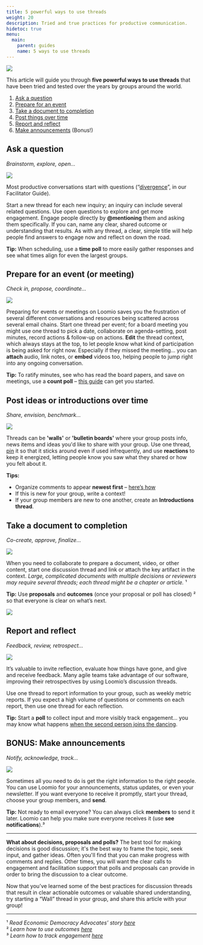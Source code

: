 ```yaml
---
title: 5 powerful ways to use threads
weight: 20
description: Tried and true practices for productive communication.
hidetoc: true
menu:
  main:
    parent: guides
    name: 5 ways to use threads
---
```


![](best_practice_types_of_discussion_threads.jpg)

This article will guide you through **five powerful ways to use threads** that have been tried and tested over the years by groups around the world.

1. [Ask a question](#ask-a-question)
2. [Prepare for an event](#prepare-for-an-event-or-meeting)
3. [Take a document to completion](#take-a-document-to-completion)
4. [Post things over time](#post-ideas-or-introductions-over-time)
4. [Report and reflect](#report-and-reflect)
6. [Make announcements](#bonus-make-announcements) (Bonus!)

## Ask a question
_Brainstorm, explore, open…_

![](5_ways_ex_what_rhythm.png)

Most productive conversations start with questions (“[divergence](https://help.loomio.org/en/facilitators_guide/underway/#balancing-divergent--convergent)”, in our Facilitator Guide).

Start a new thread for each new inquiry; an inquiry can include several related questions. Use open questions to explore and get more engagement. Engage people directly by **@mentioning** them and asking them specifically. If you can, name any clear, shared outcome or understanding that results. As with any thread, a clear, simple title will help people find answers to engage now and reflect on down the road.

**Tip:** When scheduling, use a **time poll** to more easily gather responses and see what times align for even the largest groups.

## Prepare for an event (or meeting)
_Check in, propose, coordinate..._

![](5_ways_ex_board_meeting.png)

Preparing for events or meetings on Loomio saves you the frustration of several different conversations and resources being scattered across several email chains. Start one thread per event; for a board meeting you might use one thread to pick a date, collaborate on agenda-setting, post minutes, record actions & follow-up on actions. **Edit** the thread context, which always stays at the top, to let people know what kind of participation is being asked for right now. Especially if they missed the meeting… you can **attach** audio, link notes, or **embed** videos too, helping people to jump right into any ongoing conversation.

**Tip:** To ratify minutes, see who has read the board papers, and save on meetings, use a **count poll** – [this guide](https://help.loomio.org/en/guides/governance/#supercharge-your-meetings) can get you started.

## Post ideas or introductions over time
_Share, envision, benchmark…_

![](5_ways_ex_workers_wall.png)

Threads can be **'walls'** or **'bulletin boards'** where your group posts info, news items and ideas you'd like to share with your group. Use one thread, [pin](../../user_manual/threads/thread_admin/#pin-thread) it so that it sticks around even if used infrequently, and use **reactions** to keep it energized, letting people know you saw what they shared or how you felt about it.

**Tips:**

- Organize comments to appear **newest first** – [here’s how](../../user_manual/threads/navigating_threads/#oldest-or-newest-first)
- If this is new for your group, write a context!
- If your group members are new to one another, create an **Introductions thread**.

## Take a document to completion
_Co-create, approve, finalize…_

![](5_ways_ex_finalise_docs.png)

When you need to collaborate to prepare a document, video, or other content, start one discussion thread and link or attach the key artifact in the context. *Large, complicated documents with multiple decisions or reviewers may require several threads; each thread might be a chapter or article.* ¹

**Tip:** Use **proposals** and **outcomes** (once your proposal or poll has closed) ² so that everyone is clear on what’s next.

![](Economic_Democracy_Advocates_quote.png)

## Report and reflect
_Feedback, review, retrospect…_

![](5_ways_ex_reflect.png)

It’s valuable to invite reflection, evaluate how things have gone, and give and receive feedback. Many agile teams take advantage of our software, improving their retrospectives by using Loomio’s discussion threads.

Use one thread to report information to your group, such as weekly metric reports. If you expect a high volume of questions or comments on each report, then use one thread for each reflection.

**Tip:** Start a **poll** to collect input and more visibly track engagement… you may know what happens [when the second person joins the dancing](https://www.youtube.com/watch?v=fW8amMCVAJQ).

## BONUS: Make announcements
*Notify, acknowledge, track…*

![](5_ways_ex_announcement.png)

Sometimes all you need to do is get the right information to the right people. You can use Loomio for your announcements, status updates, or even your newsletter. If you want everyone to receive it promptly, start your thread, choose your group members, and **send**.

**Tip:** Not ready to email everyone? You can always click **members** to send it later. Loomio can help you make sure everyone receives it (use **see notifications**).³

---

**What about decisions, proposals and polls?** The best tool for making decisions is good discussion; it's the best way to frame the topic, seek input, and gather ideas. Often you'll find that you can make progress with comments and replies. Other times, you will want the clear calls to engagement and facilitation support that polls and proposals can provide in order to bring the discussion to a clear outcome.

Now that you’ve learned some of the best practices for discussion threads that result in clear actionable outcomes or valuable shared understanding, try starting a “Wall” thread in your group, and share this article with your group!

---

¹ *Read Economic Democracy Advocates’ story [here](https://blog.loomio.org/2019/07/11/regenerating-the-earth-for-future-generations/)* <br> ² *Learn how to use outcomes [here](https://help.loomio.org/en/user_manual/polls/outcomes/)* <br> ³ *Learn how to track engagement [here](../../user_manual/threads/thread_admin/#tracking-engagement)*
